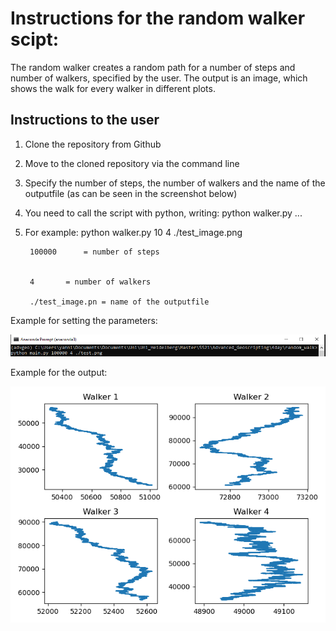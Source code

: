 # Instructions for the random walker scipt:

The random walker creates a random path for a number of steps and number of walkers, specified by the user. The output is an image, which shows the walk for every walker in different
plots.

## Instructions to the user 

1. Clone the repository from Github 
2. Move to the cloned repository via the command line 
3. Specify the number of steps, the number of walkers and the name of the outputfile (as can be seen in the screenshot below) 
4. You need to call the script with python, writing: python walker.py ... 
5. For example: python walker.py 10 4 ./test_image.png

		100000		= number of steps


		4		= number of walkers

		./test_image.pn = name of the outputfile 


Example for setting the parameters: 

![image](https://github.com/hn437/random_walk/blob/yannik/screenshot_readme.PNG)

Example for the output:

![image](https://github.com/hn437/random_walk/blob/yannik/output.png)
